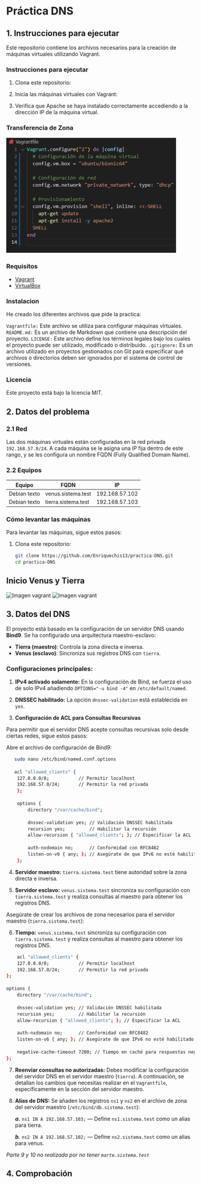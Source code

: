 # Práctica DNS

## 1. Instrucciones para ejecutar

Este repositorio contiene los archivos necesarios para la creación de máquinas virtuales utilizando Vagrant.

### Instrucciones para ejecutar

1. Clona este repositorio:

2. Inicia las máquinas virtuales con Vagrant:

3. Verifica que Apache se haya instalado correctamente accediendo a la dirección IP de la máquina virtual.

### Transferencia de Zona

![Imagen vagrant](imagenes/vagrant1.png)

### Requisitos

- [Vagrant](https://www.vagrantup.com/downloads)
- [VirtualBox](https://www.virtualbox.org/wiki/Downloads)

### Instalacion 

He creado los diferentes archivos que pide la practica:

`Vagrantfile:` Este archivo se utiliza para configurar máquinas virtuales.
`README.md:` Es un archivo de Markdown que contiene una descripción del proyecto.
`LICENSE:` Este archivo define los términos legales bajo los cuales el proyecto puede ser utilizado, modificado o distribuido.
`.gitignore:` Es un archivo utilizado en proyectos gestionados con Git para especificar qué archivos o directorios deben ser ignorados por el sistema de control de versiones.  

### Licencia

Este proyecto está bajo la licencia MIT.

## 2. Datos del problema

### 2.1 Red
Las dos máquinas virtuales están configuradas en la red privada `192.168.57.0/24`. A cada máquina se le asigna una IP fija dentro de este rango, y se les configura un nombre FQDN (Fully Qualified Domain Name).

### 2.2 Equipos

| Equipo               | FQDN                | IP              |
|----------------------|---------------------|-----------------|
| Debian texto         | venus.sistema.test   | 192.168.57.102  |
| Debian texto         | tierra.sistema.test  | 192.168.57.103  |

### Cómo levantar las máquinas

Para levantar las máquinas, sigue estos pasos:

1. Clona este repositorio:
   ```bash
   git clone https://github.com/Enriquechis13/practica-DNS.git
   cd practica-DNS
    ```
## Inicio Venus y Tierra

![Imagen vagrant](imagenes/vagrant2.png)
![Imagen vagrant](imagenes/vagrant3.png)

## 3. Datos del DNS

El proyecto está basado en la configuración de un servidor DNS usando **Bind9**. Se ha configurado una arquitectura maestro-esclavo:

- **Tierra (maestro)**: Controla la zona directa e inversa.
- **Venus (esclavo)**: Sincroniza sus registros DNS con `tierra`.

### Configuraciones principales:

1. **IPv4 activado solamente:** En la configuración de Bind, se fuerza el uso de solo IPv4 añadiendo `OPTIONS="-u bind -4"` en `/etc/default/named`.

2. **DNSSEC habilitado:** La opción `dnssec-validation` está establecida en `yes`.

3. **Configuración de ACL para Consultas Recursivas**

Para permitir que el servidor DNS acepte consultas recursivas solo desde ciertas redes, sigue estos pasos:

 Abre el archivo de configuración de Bind9:
```bash
   sudo nano /etc/bind/named.conf.options

   acl "allowed_clients" {
    127.0.0.0/8;           // Permitir localhost
    192.168.57.0/24;       // Permitir la red privada
    };

    options {
        directory "/var/cache/bind";

        dnssec-validation yes; // Validación DNSSEC habilitada
        recursion yes;         // Habilitar la recursión
        allow-recursion { "allowed_clients"; }; // Especificar la ACL

        auth-nxdomain no;      // Conformidad con RFC8482
        listen-on-v6 { any; }; // Asegúrate de que IPv6 no esté habilitado si solo usas IPv4.
    };
```

4. **Servidor maestro:** `tierra.sistema.test` tiene autoridad sobre la zona directa e inversa.

5. **Servidor esclavo:** `venus.sistema.test` sincroniza su configuración con `tierra.sistema.test` y realiza consultas al maestro para obtener los registros DNS.

Asegúrate de crear los archivos de zona necesarios para el servidor maestro (`tierra.sistema.test`):

6. **Tiempo:** `venus.sistema.test` sincroniza su configuración con `tierra.sistema.test` y realiza consultas al maestro para obtener los registros DNS.

```bash
    acl "allowed_clients" {
    127.0.0.0/8;           // Permitir localhost
    192.168.57.0/24;       // Permitir la red privada
};

options {
    directory "/var/cache/bind";

    dnssec-validation yes; // Validación DNSSEC habilitada
    recursion yes;         // Habilitar la recursión
    allow-recursion { "allowed_clients"; }; // Especificar la ACL

    auth-nxdomain no;      // Conformidad con RFC8482
    listen-on-v6 { any; }; // Asegúrate de que IPv6 no esté habilitado si solo usas IPv4.

    negative-cache-timeout 7200; // Tiempo en caché para respuestas negativas de 2 horas
};
```

7. **Reenviar consultas no autorizadas:** Debes modificar la configuración del servidor DNS en el servidor maestro (`tierra`). A continuación, se detallan los cambios que necesitas realizar en el `Vagrantfile`, específicamente en la sección del servidor maestro.

8. **Alias de DNS:** Se añaden los registros `ns1` y `ns2` en el archivo de zona del servidor maestro (`/etc/bind/db.sistema.test`):

    ***a.*** `ns1 IN A 192.168.57.103;` — Define `ns1.sistema.test` como un alias para tierra.
    
    ***b.*** `ns2 IN A 192.168.57.102;` — Define `ns2.sistema.test` como un alias para venus.

*Parte 9 y 10 no realizada por no tener `marte.sistema.test`*

## 4. Comprobación
